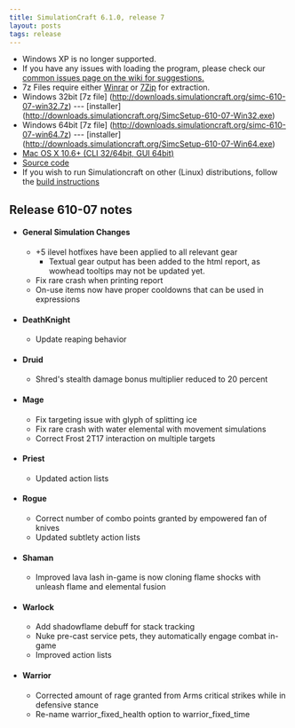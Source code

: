 ```yaml
---
title: SimulationCraft 6.1.0, release 7
layout: posts
tags: release
---
```

* Windows XP is no longer supported.
* If you have any issues with loading the program, please check our [common issues page on the wiki for suggestions.](http://code.google.com/p/simulationcraft/wiki/CommonIssues)
* 7z Files require either [Winrar](http://www.rarlab.com/) or [7Zip](http://www.7-zip.org/) for extraction.
* Windows 32bit [7z file] (http://downloads.simulationcraft.org/simc-610-07-win32.7z) ---  [installer] (http://downloads.simulationcraft.org/SimcSetup-610-07-Win32.exe)
* Windows 64bit [7z file] (http://downloads.simulationcraft.org/simc-610-07-win64.7z) ---  [installer] (http://downloads.simulationcraft.org/SimcSetup-610-07-Win64.exe)
* [Mac OS X 10.6+ (CLI 32/64bit, GUI 64bit)](http://downloads.simulationcraft.org/simc-610-07-osx-x86.dmg)
* [Source code](http://downloads.simulationcraft.org/simc-610-07-source.zip)
* If you wish to run Simulationcraft on other (Linux) distributions, follow the [build instructions](http://code.google.com/p/simulationcraft/wiki/HowToBuild)

## Release 610-07 notes
* #### General Simulation Changes
  * +5 ilevel hotfixes have been applied to all relevant gear
    * Textual gear output has been added to the html report, as wowhead tooltips may not be updated yet. 
  * Fix rare crash when printing report
  * On-use items now have proper cooldowns that can be used in expressions
* #### DeathKnight
  * Update reaping behavior
* #### Druid
  * Shred's stealth damage bonus multiplier reduced to 20 percent
* #### Mage
  * Fix targeting issue with glyph of splitting ice
  * Fix rare crash with water elemental with movement simulations
  * Correct Frost 2T17 interaction on multiple targets
* #### Priest
  * Updated action lists
* #### Rogue
  * Correct number of combo points granted by empowered fan of knives
  * Updated subtlety action lists
* #### Shaman
  * Improved lava lash in-game is now cloning flame shocks with unleash flame and elemental fusion
* #### Warlock
  * Add shadowflame debuff for stack tracking
  * Nuke pre-cast service pets, they automatically engage combat in-game
  * Improved action lists
* #### Warrior
  * Corrected amount of rage granted from Arms critical strikes while in defensive stance
  * Re-name warrior_fixed_health option to warrior_fixed_time